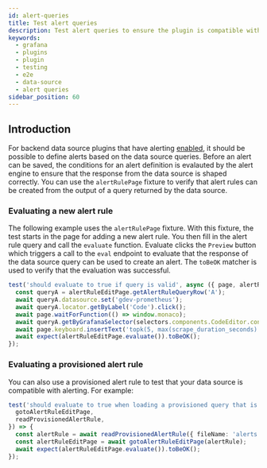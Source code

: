 ```yaml
---
id: alert-queries
title: Test alert queries
description: Test alert queries to ensure the plugin is compatible with alerting
keywords:
  - grafana
  - plugins
  - plugin
  - testing
  - e2e
  - data-source
  - alert queries
sidebar_position: 60
---
```


## Introduction

For backend data source plugins that have alerting [enabled](../../tutorials/build-a-data-source-backend-plugin.md#enable-grafana-alerting), it should be possible to define alerts based on the data source queries. Before an alert can be saved, the conditions for an alert definition is evalauted by the alert engine to ensure that the response from the data source is shaped correctly. You can use the `alertRulePage` fixture to verify that alert rules can be created from the output of a query returned by the data source.

### Evaluating a new alert rule

The following example uses the `alertRulePage` fixture. With this fixture, the test starts in the page for adding a new alert rule. You then fill in the alert rule query and call the `evaluate` function. Evaluate clicks the `Preview` button which triggers a call to the `eval` endpoint to evaluate that the response of the data source query can be used to create an alert. The `toBeOK` matcher is used to verify that the evaluation was successful.

```ts
test('should evaluate to true if query is valid', async ({ page, alertRuleEditPage, selectors }) => {
  const queryA = alertRuleEditPage.getAlertRuleQueryRow('A');
  await queryA.datasource.set('gdev-prometheus');
  await queryA.locator.getByLabel('Code').click();
  await page.waitForFunction(() => window.monaco);
  await queryA.getByGrafanaSelector(selectors.components.CodeEditor.container).click();
  await page.keyboard.insertText('topk(5, max(scrape_duration_seconds) by (job))');
  await expect(alertRuleEditPage.evaluate()).toBeOK();
});
```

### Evaluating a provisioned alert rule

You can also use a provisioned alert rule to test that your data source is compatible with alerting. For example:

```ts
test('should evaluate to true when loading a provisioned query that is valid', async ({
  gotoAlertRuleEditPage,
  readProvisionedAlertRule,
}) => {
  const alertRule = await readProvisionedAlertRule({ fileName: 'alerts.yml' });
  const alertRuleEditPage = await gotoAlertRuleEditPage(alertRule);
  await expect(alertRuleEditPage.evaluate()).toBeOK();
});
```
